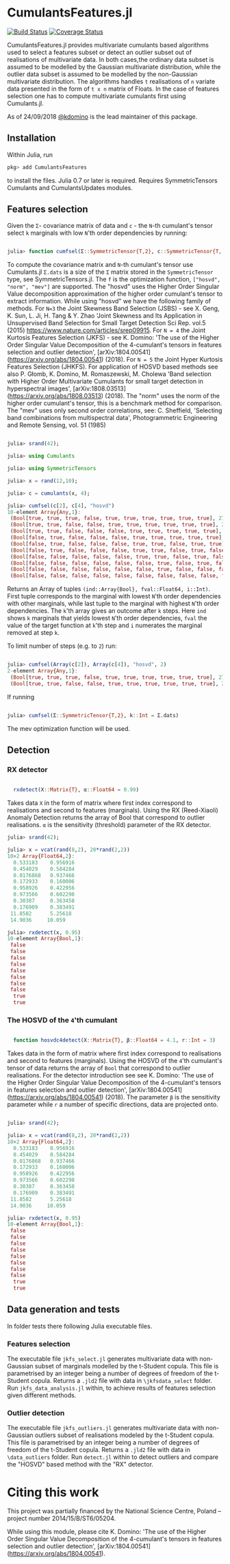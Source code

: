 # CumulantsFeatures.jl


[![Build Status](https://travis-ci.org/ZKSI/CumulantsFeatures.jl.svg?branch=master)](https://travis-ci.org/ZKSI/CumulantsFeatures.jl)
[![Coverage Status](https://coveralls.io/repos/github/ZKSI/CumulantsFeatures.jl/badge.svg?branch=master)](https://coveralls.io/github/ZKSI/CumulantsFeatures.jl?branch=master)

CumulantsFeatures.jl provides multivariate cumulants based algorithms used to select a features subset or detect an outlier subset out of realisations of multivariate data.
In both cases,the ordinary data subset is assumed to be modelled by the Gaussian multivariate distribution, while the outlier data subset is assumed to be modelled by the non-Gaussian multivariate distribution.
The algorithms handles `t` realisations of `n` variate data presented in the form of `t x n` matrix of Floats. In the case of features selection one has to compute multivariate cumulants first using
Cumulants.jl.

As of 24/09/2018 [@kdomino](https://github.com/kdomino) is the lead maintainer of this package.

## Installation

Within Julia, run

```julia
pkg> add CumulantsFeatures
```

to install the files. Julia 0.7 or later is required. Requires SymmetricTensors Cumulants and CumulantsUpdates modules.

## Features selection

Given the `Σ`- covariance matrix of data and `c` - the `N`-th cumulant's tensor
select `k` marginals with low `N`'th order dependencies by running:

```julia

julia> function cumfsel(Σ::SymmetricTensor{T,2}, c::SymmetricTensor{T, N}, f::String, k::Int = Σ.dats) where {T <: AbstractFloat, N}

```
To compute the covariance matrix and `N`-th cumulant's tensor use Cumulants.jl
`Σ.dats` is a size of the `Σ` matrix stored in the `SymmetricTensor` type, see SymmetricTensors.jl.
The `f` is the optimization function, `["hosvd", "norm", "mev"]` are supported. The "hosvd" uses the Higher Order Singular Value decomposition approximation of the higher order cumulant's tensor to extract information. While using "hosvd" we have the following family of methods. For `N=3` the Joint Skewness Band Selection (JSBS) - see X. Geng, K. Sun, L. Ji, H. Tang & Y. Zhao 'Joint Skewness and Its Application in Unsupervised Band Selection for Small Target Detection Sci Rep. vol.5 (2015) https://www.nature.com/articles/srep09915. For `N = 4` the Joint Kurtosis Features Selection (JKFS) - see K. Domino: 'The use of the Higher Order Singular Value Decomposition of the 4-cumulant's tensors in features selection and outlier detection', [arXiv:1804.00541] (https://arxiv.org/abs/1804.00541) (2018). For `N = 5` the Joint Hyper Kurtosis Features Selection (JHKFS). For application of HOSVD based methods see also P. Głomb, K. Domino, M. Romaszewski, M. Cholewa 'Band selection with Higher Order Multivariate Cumulants for small target detection in hyperspectral images', [arXiv:1808.03513] (https://arxiv.org/abs/1808.03513) (2018). The "norm" uses the norm of the higher order cumulant's tensor, this is a benchmark method for comparison. The "mev" uses only second order correlations, see: C. Sheffield, 'Selecting band combinations from multispectral data', Photogrammetric Engineering and Remote Sensing, vol. 51 (1985)

```julia

julia> srand(42);

julia> using Cumulants

julia> using SymmetricTensors

julia> x = rand(12,10);

julia> c = cumulants(x, 4);

julia> cumfsel(c[2], c[4], "hosvd")
10-element Array{Any,1}:
 (Bool[true, true, true, false, true, true, true, true, true, true], 27.2519, 4)        
 (Bool[true, true, false, false, true, true, true, true, true, true], 22.6659, 3)       
 (Bool[true, true, false, false, false, true, true, true, true, true], 18.1387, 5)      
 (Bool[false, true, false, false, false, true, true, true, true, true], 14.4492, 1)     
 (Bool[false, true, false, false, false, true, true, false, true, true], 11.2086, 8)    
 (Bool[false, true, false, false, false, true, true, false, true, false], 7.84083, 10)  
 (Bool[false, false, false, false, false, true, true, false, true, false], 5.15192, 2)  
 (Bool[false, false, false, false, false, false, true, false, true, false], 2.56748, 6)
 (Bool[false, false, false, false, false, false, true, false, false, false], 0.30936, 9)
 (Bool[false, false, false, false, false, false, false, false, false, false], 0.0, 7)  

```

Returns an Array of tuples `(ind::Array{Bool}, fval::Float64, i::Int)`. First tuple corresponds to the marginal with lowest `N`'th order dependencies with other marginals, while last tuple to the marginal with highest
`N`'th order dependencies. The `k`'th array gives an outcome after `k` steps. Here `ind` shows `k` marginals that yields lowest `N`'th order dependencies, `fval` the value of the target function at `k`'th step and `i` numerates the marginal removed at step `k`.

To limit number of steps (e.g. to `2`) run:

```julia

julia> cumfsel(Array(c[2]), Array(c[4]), "hosvd", 2)
2-element Array{Any,1}:
 (Bool[true, true, true, false, true, true, true, true, true, true], 27.2519, 4)
 (Bool[true, true, false, false, true, true, true, true, true, true], 22.6659, 3)

```

If running

```julia

julia> cumfsel(Σ::SymmetricTensor{T,2}, k::Int = Σ.dats)

```
The mev optimization function will be used.

## Detection

### RX detector

```julia

  rxdetect(X::Matrix{T}, α::Float64 = 0.99)

```

Takes data `X` in the form of matrix where first index correspond to realisations and
second to features (marginals). Using the RX (Reed-Xiaoli) Anomaly Detection returns the array of Bool that
correspond to outlier realisations. `α` is the sensitivity (threshold) parameter of the RX detector.


```julia
julia> srand(42);

julia> x = vcat(rand(8,2), 20*rand(2,2))
10×2 Array{Float64,2}:
  0.533183    0.956916
  0.454029    0.584284
  0.0176868   0.937466
  0.172933    0.160006
  0.958926    0.422956
  0.973566    0.602298
  0.30387     0.363458
  0.176909    0.383491
 11.8582      5.25618
 14.9036     10.059   

julia> rxdetect(x, 0.95)
10-element Array{Bool,1}:
 false
 false
 false
 false
 false
 false
 false
 false
  true
  true
```

### The HOSVD of the `4`'th cumulant

```julia

  function hosvdc4detect(X::Matrix{T}, β::Float64 = 4.1, r::Int = 3)

```


Takes data in the form of matrix where first index correspond to realisations and
second to features (marginals). Using the HOSVD of the `4`'th cumulant's tensor of data returns the array of `Bool` that correspond to outlier realisations. For the detector introduction see see K. Domino: 'The use of the Higher Order Singular Value Decomposition of the 4-cumulant's tensors in features selection and outlier detection', [arXiv:1804.00541] (https://arxiv.org/abs/1804.00541) (2018). The parameter `β` is the sensitivity parameter while `r` a
number of specific directions, data are projected onto.

```julia

julia> srand(42);

julia> x = vcat(rand(8,2), 20*rand(2,2))
10×2 Array{Float64,2}:
  0.533183    0.956916
  0.454029    0.584284
  0.0176868   0.937466
  0.172933    0.160006
  0.958926    0.422956
  0.973566    0.602298
  0.30387     0.363458
  0.176909    0.383491
 11.8582      5.25618
 14.9036     10.059

julia> rxdetect(x, 0.95)
10-element Array{Bool,1}:
 false
 false
 false
 false
 false
 false
 false
 false
  true
  true
```
## Data generation and tests

In folder tests there following Julia executable files.

### Features selection

 The executable file `jkfs_select.jl` generates multivariate data with non-Gaussian subset of marginals modelled by the t-Student copula. This file is parametrised by an integer being a number of degrees of freedom of the t-Student copula. Returns a `.jld2` file with data in `\jkfsdata_select` folder. Run `jkfs_data_analysis.jl` within, to achieve results of features selection given different methods.

### Outlier detection

 The executable file `jkfs_outliers.jl` generates multivariate data with non-Gaussian outliers subset of realisations modeled by the t-Student copula.
 This file is parametrised by an integer being a number of degrees of freedom of the t-Student copula. Returns a `.jld2` file with data in `\data_outliers` folder. Run `detect.jl` within to detect outliers and compare the "HOSVD" based method with the "RX" detector.

# Citing this work

This project was partially financed by the National Science Centre, Poland – project number 2014/15/B/ST6/05204.

While using this module, please cite K. Domino: 'The use of the Higher Order Singular Value Decomposition of the 4-cumulant's tensors in features selection and outlier detection', [arXiv:1804.00541] (https://arxiv.org/abs/1804.00541).
